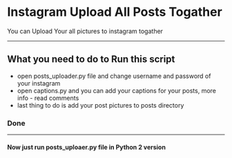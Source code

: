 # Instagram Upload All Posts Togather
You can Upload Your all pictures to instagram togather

-------------
## What you need to do to Run this script
- open posts_uploader.py file and change username and password of your instagram
- open captions.py and you can add your captions for your posts, more info - read comments
- last thing to do is add your post pictures to posts directory

### Done
-------------
#### Now just run posts_uploaer.py file in Python 2 version



